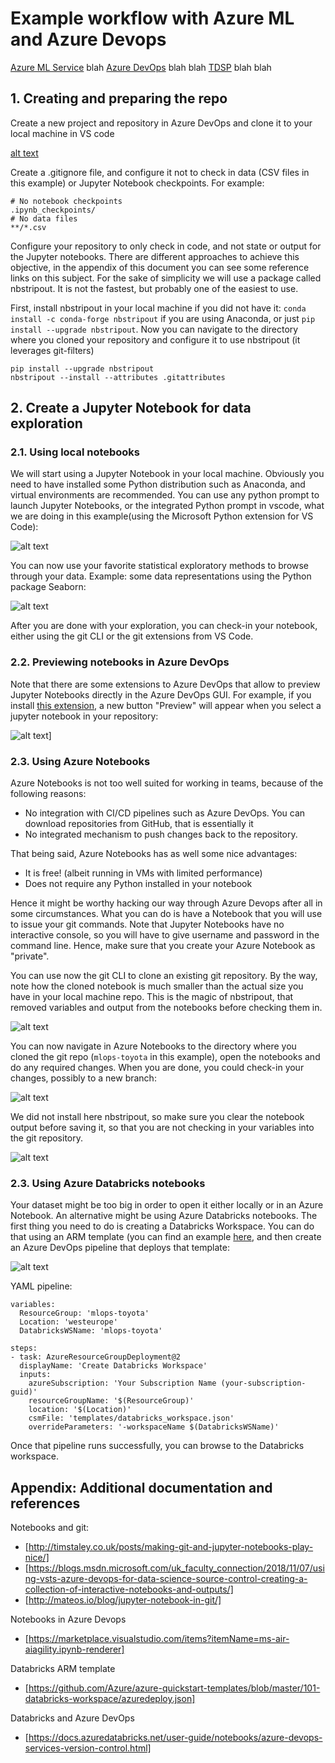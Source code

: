 # Example workflow with Azure ML and Azure Devops

[Azure ML Service](https://docs.microsoft.com/de-de/azure/machine-learning/service/) blah [Azure DevOps](https://azure.microsoft.com/de-de/services/devops/) blah blah [TDSP](https://docs.microsoft.com/azure/machine-learning/team-data-science-process/overview) blah blah

## 1. Creating and preparing the repo

Create a new project and repository in Azure DevOps and clone it to your local machine in VS code

[alt text][clone_to_vscode]

Create a .gitignore file, and configure it not to check in data (CSV files in this example) or Jupyter Notebook checkpoints. For example:

```
# No notebook checkpoints
.ipynb_checkpoints/
# No data files
**/*.csv
```

Configure your repository to only check in code, and not state or output for the Jupyter notebooks. There are different approaches to achieve this objective, in the appendix of this document you can see some reference links on this subject. For the sake of simplicity we will use a package called nbstripout. It is not the fastest, but probably one of the easiest to use.

First, install nbstripout in your local machine if you did not have it: `conda install -c conda-forge nbstripout` if you are using Anaconda, or just `pip install --upgrade nbstripout`. Now you can navigate to the directory where you cloned your repository and configure it to use nbstripout (it leverages git-filters)

```
pip install --upgrade nbstripout
nbstripout --install --attributes .gitattributes
```

## 2. Create a Jupyter Notebook for data exploration

### 2.1. Using local notebooks

We will start using a Jupyter Notebook in your local machine. Obviously you need to have installed some Python distribution such as Anaconda, and virtual environments are recommended. You can use any python prompt to launch Jupyter Notebooks, or the integrated Python prompt in vscode, what we are doing in this example(using the Microsoft Python extension for VS Code):

![alt text][open_jupyter]

You can now use your favorite statistical exploratory methods to browse through your data. Example: some data representations using the Python package Seaborn:

![alt text][seaborn]

After you are done with your exploration, you can check-in your notebook, either using the git CLI or the git extensions from VS Code.

### 2.2. Previewing notebooks in Azure DevOps

Note that there are some extensions to Azure DevOps that allow to preview Jupyter Notebooks directly in the Azure DevOps GUI. For example, if you install [this extension](https://marketplace.visualstudio.com/items?itemName=ms-air-aiagility.ipynb-renderer), a new button "Preview" will appear when you select a jupyter notebook in your repository:

![alt text][azdo_ipynb]]


### 2.3. Using Azure Notebooks

Azure Notebooks is not too well suited for working in teams, because of the following reasons:

* No integration with CI/CD pipelines such as Azure DevOps. You can download repositories from GitHub, that is essentially it
* No integrated mechanism to push changes back to the repository.

That being said, Azure Notebooks has as well some nice advantages:

* It is free! (albeit running in VMs with limited performance)
* Does not require any Python installed in your notebook

Hence it might be worthy hacking our way through Azure Devops after all in some circumstances. What you can do is have a Notebook that you will use to issue your git commands. Note that Jupyter Notebooks have no interactive console, so you will have to give username and password in the command line. Hence, make sure that you create your Azure Notebook as "private".

You can use now the git CLI to clone an existing git repository. By the way, note how the cloned notebook is much smaller than the actual size you have in your local machine repo. This is the magic of nbstripout, that removed variables and output from the notebooks before checking them in.

![alt text][aznb_clone]

You can now navigate in Azure Notebooks to the directory where you cloned the git repo (`mlops-toyota` in this example), open the notebooks and do any required changes. When you are done, you could check-in your changes, possibly to a new branch:

![alt text][aznb_push]

We did not install here nbstripout, so make sure you clear the notebook output before saving it, so that you are not checking in your variables into the git repository.

![alt text][azdo_databricks]

### 2.3. Using Azure Databricks notebooks

Your dataset might be too big in order to open it either locally or in an Azure Notebook. An alternative might be using Azure Databricks notebooks. The first thing you need to do is creating a Databricks Workspace. You can do that using an ARM template (you can find an example [here](https://github.com/Azure/azure-quickstart-templates/blob/master/101-databricks-workspace/azuredeploy.json), and then create an Azure DevOps pipeline that deploys that template:

![alt text][azdo_databricks]

YAML pipeline:

```
variables:
  ResourceGroup: 'mlops-toyota'
  Location: 'westeurope'
  DatabricksWSName: 'mlops-toyota'

steps:
- task: AzureResourceGroupDeployment@2
  displayName: 'Create Databricks Workspace'
  inputs:
    azureSubscription: 'Your Subscription Name (your-subscription-guid)'
    resourceGroupName: '$(ResourceGroup)'
    location: '$(Location)'
    csmFile: 'templates/databricks_workspace.json'
    overrideParameters: '-workspaceName $(DatabricksWSName)'
```

Once that pipeline runs successfully, you can browse to the Databricks workspace.


## Appendix: Additional documentation and references

Notebooks and git:
* [http://timstaley.co.uk/posts/making-git-and-jupyter-notebooks-play-nice/]
* [https://blogs.msdn.microsoft.com/uk_faculty_connection/2018/11/07/using-vsts-azure-devops-for-data-science-source-control-creating-a-collection-of-interactive-notebooks-and-outputs/]
* [http://mateos.io/blog/jupyter-notebook-in-git/]

Notebooks in Azure Devops
* [https://marketplace.visualstudio.com/items?itemName=ms-air-aiagility.ipynb-renderer]

Databricks ARM template
* [https://github.com/Azure/azure-quickstart-templates/blob/master/101-databricks-workspace/azuredeploy.json]

Databricks and Azure DevOps
* [https://docs.azuredatabricks.net/user-guide/notebooks/azure-devops-services-version-control.html]


[clone_to_vscode]: images/02-clone_to_vscode.jpg "Cloning a new Azure DevOps repository to VS Code"
[open_jupyter]: images/05-open_python_terminal.jpg "Open Jupyter Notebooks from VS Code"
[seaborn]: images/08_seaborn.jpg "Visualizing data with the seaborn Python module"
[azdo_ipynb]: images/09.1-AzDevOps-ipynb.jpg "Previewing a Jupyter Notebook in Azure DevOps"
[aznb_clone]: images/10-azure_notebooks_clone.jpg "Cloning an Azure Devops repo into Azure Notebooks"
[aznb_push]: images/11-azure_notebooks_push.jpg "Committing code from Azure Notebooks to a git repository"
[azdo_databricks]: images/13-iac_databricks.jpg "Azure DevOps pipeline to create an Azure Databricks workspace"
